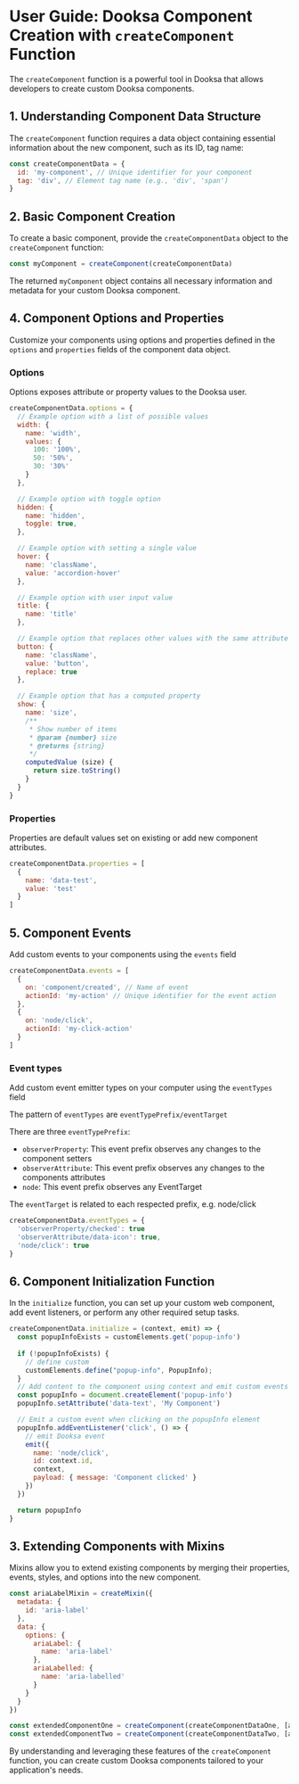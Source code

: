 # User Guide: Dooksa Component Creation with `createComponent` Function

The `createComponent` function is a powerful tool in Dooksa that allows developers to create custom Dooksa components.

## 1. Understanding Component Data Structure

The `createComponent` function requires a data object containing essential information about the new component, such as its ID, tag name:

```javascript
const createComponentData = {
  id: 'my-component', // Unique identifier for your component
  tag: 'div', // Element tag name (e.g., 'div', 'span')
}
```

## 2. Basic Component Creation

To create a basic component, provide the `createComponentData` object to the `createComponent` function:

```javascript
const myComponent = createComponent(createComponentData)
```

The returned `myComponent` object contains all necessary information and metadata for your custom Dooksa component.

## 4. Component Options and Properties

Customize your components using options and properties defined in the `options` and `properties` fields of the component data object.

### Options

Options exposes attribute or property values to the Dooksa user.

```javascript
createComponentData.options = {
  // Example option with a list of possible values
  width: {
    name: 'width',
    values: {
      100: '100%',
      50: '50%',
      30: '30%'
    }
  },

  // Example option with toggle option
  hidden: {
    name: 'hidden',
    toggle: true,
  },

  // Example option with setting a single value
  hover: {
    name: 'className',
    value: 'accordion-hover'
  },

  // Example option with user input value
  title: {
    name: 'title'
  },

  // Example option that replaces other values with the same attribute
  button: {
    name: 'className',
    value: 'button',
    replace: true
  },

  // Example option that has a computed property
  show: {
    name: 'size',
    /**
     * Show number of items
     * @param {number} size
     * @returns {string}
     */
    computedValue (size) {
      return size.toString()
    }
  }
}
```

### Properties

Properties are default values set on existing or add new component attributes.

```javascript
createComponentData.properties = [
  { 
    name: 'data-test',
    value: 'test'
  }
]
```

## 5. Component Events

Add custom events to your components using the `events` field

```javascript
createComponentData.events = [
  {
    on: 'component/created', // Name of event
    actionId: 'my-action' // Unique identifier for the event action
  },
  {
    on: 'node/click',
    actionId: 'my-click-action'
  }
]
```

### Event types

Add custom event emitter types on your computer using the `eventTypes` field

The pattern of `eventTypes` are `eventTypePrefix/eventTarget`

There are three `eventTypePrefix`:

- `observerProperty`: This event prefix observes any changes to the component setters
- `observerAttribute`: This event prefix observes any changes to the components attributes
- `node`: This event prefix observes any EventTarget

The `eventTarget` is related to each respected prefix, e.g. node/click

```javascript
createComponentData.eventTypes = {
  'observerProperty/checked': true
  'observerAttribute/data-icon': true,
  'node/click': true
}
```

## 6. Component Initialization Function

In the `initialize` function, you can set up your custom web component, add event listeners, or perform any other required setup tasks.

```javascript
createComponentData.initialize = (context, emit) => {
  const popupInfoExists = customElements.get('popup-info')
  
  if (!popupInfoExists) {
    // define custom
    customElements.define("popup-info", PopupInfo);
  }
  // Add content to the component using context and emit custom events
  const popupInfo = document.createElement('popup-info')
  popupInfo.setAttribute('data-text', 'My Component')

  // Emit a custom event when clicking on the popupInfo element
  popupInfo.addEventListener('click', () => {
    // emit Dooksa event 
    emit({
      name: 'node/click',
      id: context.id,
      context,
      payload: { message: 'Component clicked' }
    })
  })

  return popupInfo
}
```

## 3. Extending Components with Mixins

Mixins allow you to extend existing components by merging their properties, events, styles, and options into the new component.

```javascript
const ariaLabelMixin = createMixin({
  metadata: {
    id: 'aria-label'
  },
  data: {
    options: {
      ariaLabel: {
        name: 'aria-label'
      },
      ariaLabelled: {
        name: 'aria-labelled'
      }
    }
  }
})

const extendedComponentOne = createComponent(createComponentDataOne, [ariaLabelMixin])
const extendedComponentTwo = createComponent(createComponentDataTwo, [ariaLabelMixin])
```

By understanding and leveraging these features of the `createComponent` function, you can create custom Dooksa components tailored to your application's needs.